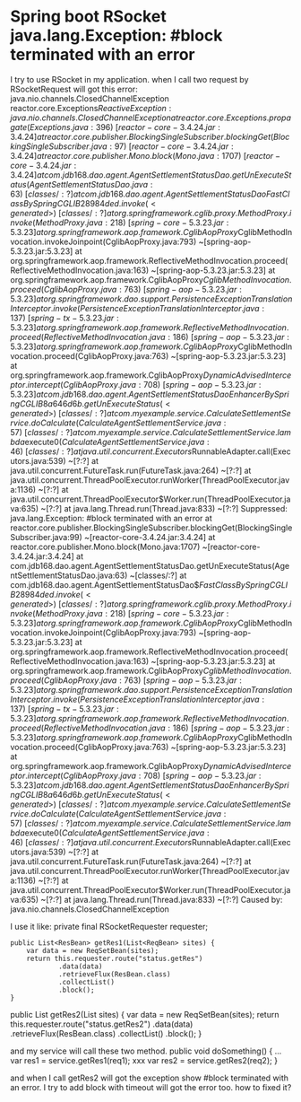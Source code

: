 
# Spring boot RSocket java.lang.Exception: #block terminated with an error

I try to use RSocket in my application. when I call two request by RSocketRequest will got this error:
java.nio.channels.ClosedChannelException
reactor.core.Exceptions$ReactiveException: java.nio.channels.ClosedChannelException
    at reactor.core.Exceptions.propagate(Exceptions.java:396) ~[reactor-core-3.4.24.jar:3.4.24]
    at reactor.core.publisher.BlockingSingleSubscriber.blockingGet(BlockingSingleSubscriber.java:97) ~[reactor-core-3.4.24.jar:3.4.24]
    at reactor.core.publisher.Mono.block(Mono.java:1707) ~[reactor-core-3.4.24.jar:3.4.24]
    at com.jdb168.dao.agent.AgentSettlementStatusDao.getUnExecuteStatus(AgentSettlementStatusDao.java:63) ~[classes/:?]
    at com.jdb168.dao.agent.AgentSettlementStatusDao$$FastClassBySpringCGLIB$$28984ded.invoke(<generated>) ~[classes/:?]
    at org.springframework.cglib.proxy.MethodProxy.invoke(MethodProxy.java:218) ~[spring-core-5.3.23.jar:5.3.23]
    at org.springframework.aop.framework.CglibAopProxy$CglibMethodInvocation.invokeJoinpoint(CglibAopProxy.java:793) ~[spring-aop-5.3.23.jar:5.3.23]
    at org.springframework.aop.framework.ReflectiveMethodInvocation.proceed(ReflectiveMethodInvocation.java:163) ~[spring-aop-5.3.23.jar:5.3.23]
    at org.springframework.aop.framework.CglibAopProxy$CglibMethodInvocation.proceed(CglibAopProxy.java:763) ~[spring-aop-5.3.23.jar:5.3.23]
    at org.springframework.dao.support.PersistenceExceptionTranslationInterceptor.invoke(PersistenceExceptionTranslationInterceptor.java:137) ~[spring-tx-5.3.23.jar:5.3.23]
    at org.springframework.aop.framework.ReflectiveMethodInvocation.proceed(ReflectiveMethodInvocation.java:186) ~[spring-aop-5.3.23.jar:5.3.23]
    at org.springframework.aop.framework.CglibAopProxy$CglibMethodInvocation.proceed(CglibAopProxy.java:763) ~[spring-aop-5.3.23.jar:5.3.23]
    at org.springframework.aop.framework.CglibAopProxy$DynamicAdvisedInterceptor.intercept(CglibAopProxy.java:708) ~[spring-aop-5.3.23.jar:5.3.23]
    at com.jdb168.dao.agent.AgentSettlementStatusDao$$EnhancerBySpringCGLIB$$8a646d6b.getUnExecuteStatus(<generated>) ~[classes/:?]
    at com.myexample.service.CalculateSettlementService.doCalculate(CalculateAgentSettlementService.java:57) ~[classes/:?]
    at com.myexample.service.CalculateSettlementService.lambda$execute$0(CalculateAgentSettlementService.java:46) ~[classes/:?]
    at java.util.concurrent.Executors$RunnableAdapter.call(Executors.java:539) ~[?:?]
    at java.util.concurrent.FutureTask.run(FutureTask.java:264) ~[?:?]
    at java.util.concurrent.ThreadPoolExecutor.runWorker(ThreadPoolExecutor.java:1136) ~[?:?]
    at java.util.concurrent.ThreadPoolExecutor$Worker.run(ThreadPoolExecutor.java:635) ~[?:?]
    at java.lang.Thread.run(Thread.java:833) ~[?:?]
    Suppressed: java.lang.Exception: #block terminated with an error
        at reactor.core.publisher.BlockingSingleSubscriber.blockingGet(BlockingSingleSubscriber.java:99) ~[reactor-core-3.4.24.jar:3.4.24]
        at reactor.core.publisher.Mono.block(Mono.java:1707) ~[reactor-core-3.4.24.jar:3.4.24]
        at com.jdb168.dao.agent.AgentSettlementStatusDao.getUnExecuteStatus(AgentSettlementStatusDao.java:63) ~[classes/:?]
        at com.jdb168.dao.agent.AgentSettlementStatusDao$$FastClassBySpringCGLIB$$28984ded.invoke(<generated>) ~[classes/:?]
        at org.springframework.cglib.proxy.MethodProxy.invoke(MethodProxy.java:218) ~[spring-core-5.3.23.jar:5.3.23]
        at org.springframework.aop.framework.CglibAopProxy$CglibMethodInvocation.invokeJoinpoint(CglibAopProxy.java:793) ~[spring-aop-5.3.23.jar:5.3.23]
        at org.springframework.aop.framework.ReflectiveMethodInvocation.proceed(ReflectiveMethodInvocation.java:163) ~[spring-aop-5.3.23.jar:5.3.23]
        at org.springframework.aop.framework.CglibAopProxy$CglibMethodInvocation.proceed(CglibAopProxy.java:763) ~[spring-aop-5.3.23.jar:5.3.23]
        at org.springframework.dao.support.PersistenceExceptionTranslationInterceptor.invoke(PersistenceExceptionTranslationInterceptor.java:137) ~[spring-tx-5.3.23.jar:5.3.23]
        at org.springframework.aop.framework.ReflectiveMethodInvocation.proceed(ReflectiveMethodInvocation.java:186) ~[spring-aop-5.3.23.jar:5.3.23]
        at org.springframework.aop.framework.CglibAopProxy$CglibMethodInvocation.proceed(CglibAopProxy.java:763) ~[spring-aop-5.3.23.jar:5.3.23]
        at org.springframework.aop.framework.CglibAopProxy$DynamicAdvisedInterceptor.intercept(CglibAopProxy.java:708) ~[spring-aop-5.3.23.jar:5.3.23]
        at com.jdb168.dao.agent.AgentSettlementStatusDao$$EnhancerBySpringCGLIB$$8a646d6b.getUnExecuteStatus(<generated>) ~[classes/:?]
        at com.myexample.service.CalculateSettlementService.doCalculate(CalculateAgentSettlementService.java:57) ~[classes/:?]
        at com.myexample.service.CalculateSettlementService.lambda$execute$0(CalculateAgentSettlementService.java:46) ~[classes/:?]
        at java.util.concurrent.Executors$RunnableAdapter.call(Executors.java:539) ~[?:?]
        at java.util.concurrent.FutureTask.run(FutureTask.java:264) ~[?:?]
        at java.util.concurrent.ThreadPoolExecutor.runWorker(ThreadPoolExecutor.java:1136) ~[?:?]
        at java.util.concurrent.ThreadPoolExecutor$Worker.run(ThreadPoolExecutor.java:635) ~[?:?]
        at java.lang.Thread.run(Thread.java:833) ~[?:?]
Caused by: java.nio.channels.ClosedChannelException

I use it like:
    private final RSocketRequester requester;

    public List<ResBean> getRes1(List<ReqBean> sites) {
        var data = new ReqSetBean(sites);
        return this.requester.route("status.getRes")
                .data(data)
                .retrieveFlux(ResBean.class)
                .collectList()
                .block();
    }

   public List<ResBean> getRes2(List<ReqBean> sites) {
        var data = new ReqSetBean(sites);
        return this.requester.route("status.getRes2")
                .data(data)
                .retrieveFlux(ResBean.class)
                .collectList()
                .block();
    }

and my service will call these two method.
 public void doSomething() {
   ...
   var res1 = service.getRes1(req1);
   xxx
   var res2 = service.getRes2(req2);
 }


and when I call getRes2 will got the exception show #block terminated with an error.
I try to add block with timeout will got the error too.
how to fixed it?

        